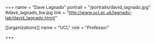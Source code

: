 +++
name = "Dave Lagnado"
portrait = "/portraits/david_lagnado.jpg"  #dave_lagnado_bw.jpg
link = "http://www.ucl.ac.uk/lagnado-lab/david_lagnado.html/"

[[organizations]]
    name = "UCL"
    role = "Professor"

+++
